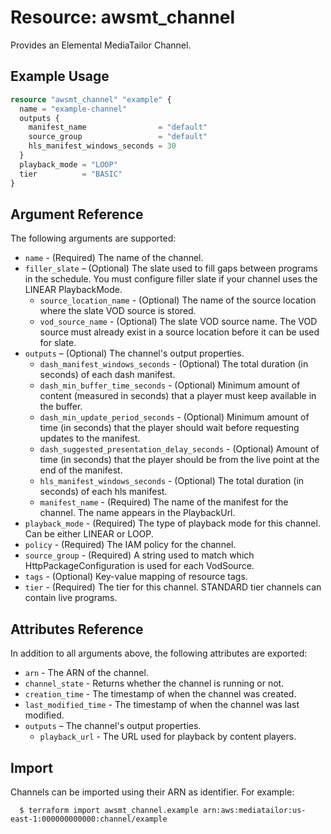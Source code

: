 # Resource: awsmt_channel

Provides an Elemental MediaTailor Channel.

## Example Usage

```terraform
resource "awsmt_channel" "example" {
  name = "example-channel"
  outputs {
    manifest_name                = "default"
    source_group                 = "default"
    hls_manifest_windows_seconds = 30
  }
  playback_mode = "LOOP"
  tier          = "BASIC"
}
```

## Argument Reference
The following arguments are supported:

* `name` - (Required) The name of the channel.
* `filler_slate` – (Optional) The slate used to fill gaps between programs in the schedule. You must configure filler slate if your channel uses the LINEAR PlaybackMode.
  * `source_location_name` - (Optional) The name of the source location where the slate VOD source is stored.
  * `vod_source_name` - (Optional) The slate VOD source name. The VOD source must already exist in a source location before it can be used for slate.
* `outputs` – (Optional) The channel's output properties.
  * `dash_manifest_windows_seconds` - (Optional) The total duration (in seconds) of each dash manifest.
  * `dash_min_buffer_time_seconds` - (Optional) Minimum amount of content (measured in seconds) that a player must keep available in the buffer.
  * `dash_min_update_period_seconds` - (Optional) Minimum amount of time (in seconds) that the player should wait before requesting updates to the manifest.
  * `dash_suggested_presentation_delay_seconds` - (Optional) Amount of time (in seconds) that the player should be from the live point at the end of the manifest.
  * `hls_manifest_windows_seconds` - (Optional) The total duration (in seconds) of each hls manifest.
  * `manifest_name` - (Required) The name of the manifest for the channel. The name appears in the PlaybackUrl.
* `playback_mode` - (Required) The type of playback mode for this channel. Can be either LINEAR or LOOP.
* `policy` - (Required) The IAM policy for the channel. 
* `source_group` - (Required) A string used to match which HttpPackageConfiguration is used for each VodSource.
* `tags` - (Optional) Key-value mapping of resource tags.
* `tier` - (Required)  The tier for this channel. STANDARD tier channels can contain live programs.

## Attributes Reference
In addition to all arguments above, the following attributes are exported:

* `arn` - The ARN of the channel.
* `channel_state` - Returns whether the channel is running or not.
* `creation_time` - The timestamp of when the channel was created.
* `last_modified_time` - The timestamp of when the channel was last modified.
* `outputs` – The channel's output properties.
  * `playback_url` - The URL used for playback by content players.
  
## Import

Channels can be imported using their ARN as identifier. For example:

```shell
  $ terraform import awsmt_channel.example arn:aws:mediatailor:us-east-1:000000000000:channel/example
```